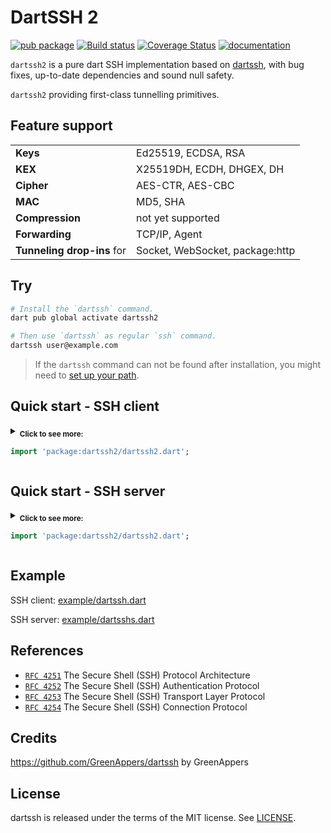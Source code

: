 # DartSSH 2

[![pub package](https://img.shields.io/pub/v/dartssh2.svg)](https://pub.dartlang.org/packages/dartssh2) [![Build status](https://github.com/TerminalStudio/dartssh2/actions/workflows/dart.yml/badge.svg)](https://github.com/TerminalStudio/dartssh2/actions/workflows/dart.yml) [![Coverage Status](https://coveralls.io/repos/github/GreenAppers/dartssh/badge.svg?branch=master)](https://coveralls.io/github/GreenAppers/dartssh?branch=master) [![documentation](https://img.shields.io/badge/Documentation-dartssh2-blue.svg)](https://www.dartdocs.org/documentation/dartssh2/latest/)

`dartssh2`  is a pure dart SSH implementation based on [dartssh], with bug fixes, up-to-date dependencies and sound null safety.

`dartssh2` providing first-class tunnelling primitives.

## Feature support

|                            |                                 |
|----------------------------|---------------------------------|
| **Keys**                   | Ed25519, ECDSA, RSA             |
| **KEX**                    | X25519DH, ECDH, DHGEX, DH       |
| **Cipher**                 | AES-CTR, AES-CBC                |
| **MAC**                    | MD5, SHA                        |
| **Compression**            | not yet supported               |
| **Forwarding**             | TCP/IP, Agent                   |
| **Tunneling drop-ins** for | Socket, WebSocket, package:http |

## Try

```sh
# Install the `dartssh` command.
dart pub global activate dartssh2

# Then use `dartssh` as regular `ssh` command.
dartssh user@example.com
```

> If the `dartssh` command can not be found after installation, you might need to [set up your path](https://dart.dev/tools/pub/cmd/pub-global#running-a-script-from-your-path).

## Quick start - SSH client

<!-- CLIENT EXAMPLE BEGIN -->
<details >
<summary>
<sub><b>Click to see more:</b></sub>

```dart
import 'package:dartssh2/dartssh2.dart';
```
</summary>
<!-- <hr> -->
<h6>TODO</h6>

 ```html
TODO
```
</details>
<!-- CLIENT EXAMPLE END -->

## Quick start - SSH server

<!-- SERVER EXAMPLE BEGIN -->
<details >
<summary>
<sub><b>Click to see more:</b></sub>

```dart
import 'package:dartssh2/dartssh2.dart';
```
</summary>
<!-- <hr> -->
<h6>TODO</h6>

 ```html
TODO
```
</details>
<!-- SERVER EXAMPLE END -->


## Example

SSH client: [example/dartssh.dart](example/dartssh.dart)

SSH server: [example/dartsshs.dart](example/dartsshs.dart)

## References

- [`RFC 4251`](https://datatracker.ietf.org/doc/html/rfc4251) The Secure Shell (SSH) Protocol Architecture
- [`RFC 4252`](https://datatracker.ietf.org/doc/html/rfc4252) The Secure Shell (SSH) Authentication Protocol
- [`RFC 4253`](https://datatracker.ietf.org/doc/html/rfc4253) The Secure Shell (SSH) Transport Layer Protocol
- [`RFC 4254`](https://datatracker.ietf.org/doc/html/rfc4254) The Secure Shell (SSH) Connection Protocol

## Credits

https://github.com/GreenAppers/dartssh by GreenAppers

## License

dartssh is released under the terms of the MIT license. See [LICENSE](LICENSE).

[dartssh]: https://github.com/GreenAppers/dartssh